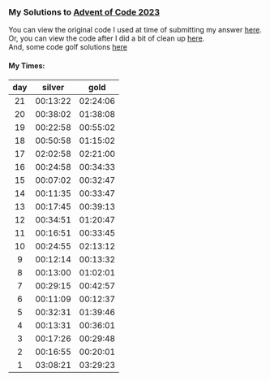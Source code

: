 ### My Solutions to [Advent of Code 2023](https://adventofcode.com/2023)

You can view the original code I used at time of submitting my answer [here](original/).\
Or, you can view the code after I did a bit of clean up [here](clean/).\
And, some code golf solutions [here](golf/)

#### My Times:
| day | silver |  gold  |
|:---:|:------:|:------:|
|  21 |00:13:22|02:24:06|
|  20 |00:38:02|01:38:08|
|  19 |00:22:58|00:55:02|
|  18 |00:50:58|01:15:02|
|  17 |02:02:58|02:21:00|
|  16 |00:24:58|00:34:33|
|  15 |00:07:02|00:32:47|
|  14 |00:11:35|00:33:47|
|  13 |00:17:45|00:39:13|
|  12 |00:34:51|01:20:47|
|  11 |00:16:51|00:33:45|
|  10 |00:24:55|02:13:12|
|  9  |00:12:14|00:13:32|
|  8  |00:13:00|01:02:01|
|  7  |00:29:15|00:42:57|
|  6  |00:11:09|00:12:37|
|  5  |00:32:31|01:39:46|
|  4  |00:13:31|00:36:01|
|  3  |00:17:26|00:29:48|
|  2  |00:16:55|00:20:01|
|  1  |03:08:21|03:29:23|